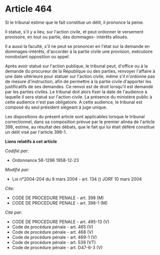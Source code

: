 # Article 464

Si le tribunal estime que le fait constitue un délit, il prononce la peine.

Il statue, s'il y a lieu, sur l'action civile, et peut ordonner le versement provisoire, en tout ou partie, des dommages-
intérêts alloués.

Il a aussi la faculté, s'il ne peut se prononcer en l'état sur la demande en dommages-intérêts, d'accorder à la partie civile
une provision, exécutoire nonobstant opposition ou appel.

Après avoir statué sur l'action publique, le tribunal peut, d'office ou à la demande du procureur de la République ou des
parties, renvoyer l'affaire à une date ultérieure pour statuer sur l'action civile, même s'il n'ordonne pas de mesure
d'instruction, afin de permettre à la partie civile d'apporter les justificatifs de ses demandes. Ce renvoi est de droit
lorsqu'il est demandé par les parties civiles. Le tribunal doit alors fixer la date de l'audience à laquelle il sera statué
sur l'action civile. La présence du ministère public à cette audience n'est pas obligatoire. A cette audience, le tribunal
est composé du seul président siègeant à juge unique.

Les dispositions du présent article sont applicables lorsque le tribunal correctionnel, dans sa composition prévue par le
premier alinéa de l'article 398, estime, au résultat des débats, que le fait qui lui était déféré constitue un délit visé par
l'article 398-1.

**Liens relatifs à cet article**

_Codifié par_:

  - Ordonnance 58-1296 1958-12-23

_Modifié par_:

  - Loi n°2004-204 du 9 mars 2004 - art. 134 () JORF 10 mars 2004

_Cite_:

  - CODE DE PROCEDURE PENALE - art. 398 (M)
  - CODE DE PROCEDURE PENALE - art. 398-1 (M)

_Cité par_:

  - CODE DE PROCEDURE PENALE - art. 495-13 (V)
  - Code de procédure pénale - art. 465 (V)
  - Code de procédure pénale - art. 468 (V)
  - Code de procédure pénale - art. 469-1 (V)
  - Code de procédure pénale - art. 539 (VT)
  - Code de procédure pénale - art. D47-6-3 (V)
